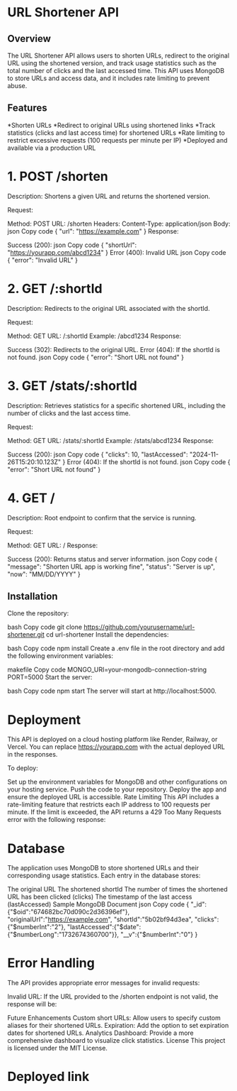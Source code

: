 # URL Shortener API
## Overview
The URL Shortener API allows users to shorten URLs, redirect to the original URL using the shortened version, and track usage statistics such as the total number of clicks and the last accessed time. This API uses MongoDB to store URLs and access data, and it includes rate limiting to prevent abuse.

## Features
*Shorten URLs
*Redirect to original URLs using shortened links
*Track statistics (clicks and last access time) for shortened URLs
*Rate limiting to restrict excessive requests (100 requests per minute per IP)
*Deployed and available via a production URL



# 1. POST /shorten
Description: Shortens a given URL and returns the shortened version.

Request:

Method: POST
URL: /shorten
Headers:
Content-Type: application/json
Body:
json
Copy code
{
  "url": "https://example.com"
}
Response:

Success (200):
json
Copy code
{
  "shortUrl": "https://yourapp.com/abcd1234"
}
Error (400): Invalid URL
json
Copy code
{
  "error": "Invalid URL"
}


# 2. GET /:shortId
Description: Redirects to the original URL associated with the shortId.

Request:

Method: GET
URL: /:shortId
Example: /abcd1234
Response:

Success (302): Redirects to the original URL.
Error (404): If the shortId is not found.
json
Copy code
{
  "error": "Short URL not found"
}


# 3. GET /stats/:shortId
Description: Retrieves statistics for a specific shortened URL, including the number of clicks and the last access time.

Request:

Method: GET
URL: /stats/:shortId
Example: /stats/abcd1234
Response:

Success (200):
json
Copy code
{
  "clicks": 10,
  "lastAccessed": "2024-11-26T15:20:10.123Z"
}
Error (404): If the shortId is not found.
json
Copy code
{
  "error": "Short URL not found"
}


# 4. GET /
Description: Root endpoint to confirm that the service is running.

Request:

Method: GET
URL: /
Response:

Success (200): Returns status and server information.
json
Copy code
{
  "message": "Shorten URL app is working fine",
  "status": "Server is up",
  "now": "MM/DD/YYYY"
}


## Installation
Clone the repository:

bash
Copy code
git clone https://github.com/yourusername/url-shortener.git
cd url-shortener
Install the dependencies:

bash
Copy code
npm install
Create a .env file in the root directory and add the following environment variables:

makefile
Copy code
MONGO_URI=your-mongodb-connection-string
PORT=5000
Start the server:

bash
Copy code
npm start
The server will start at http://localhost:5000.

# Deployment
This API is deployed on a cloud hosting platform like Render, Railway, or Vercel. You can replace https://yourapp.com with the actual deployed URL in the responses.

To deploy:

Set up the environment variables for MongoDB and other configurations on your hosting service.
Push the code to your repository.
Deploy the app and ensure the deployed URL is accessible.
Rate Limiting
This API includes a rate-limiting feature that restricts each IP address to 100 requests per minute. If the limit is exceeded, the API returns a 429 Too Many Requests error with the following response:


# Database
The application uses MongoDB to store shortened URLs and their corresponding usage statistics. Each entry in the database stores:

The original URL
The shortened shortId
The number of times the shortened URL has been clicked (clicks)
The timestamp of the last access (lastAccessed)
Sample MongoDB Document
json
Copy code
{
  "_id":{"$oid":"674682bc70d090c2d36396ef"},
  "originalUrl":"https://example.com",
  "shortId":"5b02bf94d3ea",
  "clicks":{"$numberInt":"2"},
  "lastAccessed":{"$date":{"$numberLong":"1732674360700"}},
  "__v":{"$numberInt":"0"}
}

# Error Handling
The API provides appropriate error messages for invalid requests:

Invalid URL: If the URL provided to the /shorten endpoint is not valid, the response will be:

Future Enhancements
Custom short URLs: Allow users to specify custom aliases for their shortened URLs.
Expiration: Add the option to set expiration dates for shortened URLs.
Analytics Dashboard: Provide a more comprehensive dashboard to visualize click statistics.
License
This project is licensed under the MIT License.

# Deployed link
